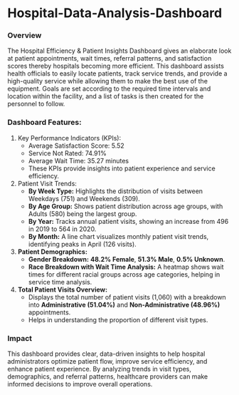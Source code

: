 # Hospital-Data-Analysis-Dashboard
### Overview
The Hospital Efficiency & Patient Insights Dashboard gives an elaborate look at patient appointments, wait times, referral patterns, and satisfaction scores thereby hospitals becoming more efficient. This dashboard assists health officials to easily locate patients, track service trends, and provide a high-quality service while allowing them to make the best use of the equipment. Goals are set according to the required time intervals and location within the facility, and a list of tasks is then created for the personnel to follow.

### Dashboard Features:
1. Key Performance Indicators (KPIs):
	- Average Satisfaction Score: 5.52
	- Service Not Rated: 74.91%
	- Average Wait Time: 35.27 minutes
	- These KPIs provide insights into patient experience and service efficiency.
2. Patient Visit Trends:
	- **By Week Type:** Highlights the distribution of visits between Weekdays (751) and Weekends (309).
	- **By Age Group:** Shows patient distribution across age groups, with Adults (580) being the largest group.
	- **By Year:** Tracks annual patient visits, showing an increase from 496 in 2019 to 564 in 2020.
	- **By Month:** A line chart visualizes monthly patient visit trends, identifying peaks in April (126 visits).
3. **Patient Demographics:**
	- **Gender Breakdown:**  **48.2% Female**, **51.3% Male**, **0.5% Unknown**.
	- **Race Breakdown with Wait Time Analysis:**  A heatmap shows wait times for different racial groups across age categories, helping in service time analysis.
4. **Total Patient Visits Overview:**
	- Displays the total number of patient visits (1,060) with a breakdown into **Administrative (51.04%)** and **Non-Administrative (48.96%)** appointments.
	- Helps in understanding the proportion of different visit types.

### Impact
This dashboard provides clear, data-driven insights to help hospital administrators optimize patient flow, improve service efficiency, and enhance patient experience. By analyzing trends in visit types, demographics, and referral patterns, healthcare providers can make informed decisions to improve overall operations.
